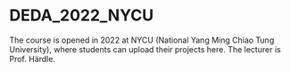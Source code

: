 # DEDA_2022_NYCU
The course is opened in 2022 at NYCU (National Yang Ming Chiao Tung University), where students can upload their projects here.
The lecturer is Prof. Härdle.
